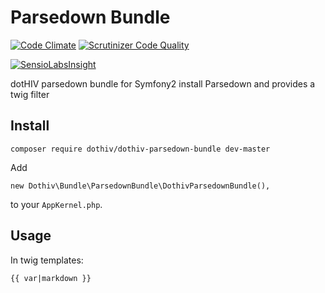 # Parsedown Bundle

[![Code Climate](https://codeclimate.com/github/dothiv/DothivParsedownBundle/badges/gpa.svg)](https://codeclimate.com/github/dothiv/DothivParsedownBundle) [![Scrutinizer Code Quality](https://scrutinizer-ci.com/g/dothiv/DothivParsedownBundle/badges/quality-score.png?b=master)](https://scrutinizer-ci.com/g/dothiv/DothivParsedownBundle/?branch=master)

[![SensioLabsInsight](https://insight.sensiolabs.com/projects/0c763771-b393-4017-8b88-72a27c3b2d2b/big.png)](https://insight.sensiolabs.com/projects/0c763771-b393-4017-8b88-72a27c3b2d2b)

dotHIV parsedown bundle for Symfony2 install Parsedown and provides a twig filter

## Install

    composer require dothiv/dothiv-parsedown-bundle dev-master

Add

    new Dothiv\Bundle\ParsedownBundle\DothivParsedownBundle(),

to your `AppKernel.php`.

## Usage

In twig templates:

    {{ var|markdown }}


